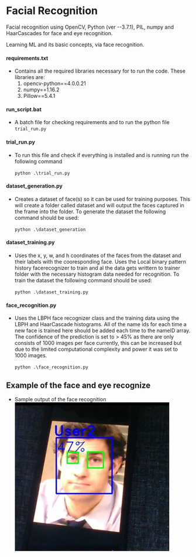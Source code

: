 # Facial Recognition

Facial recognition using OpenCV, Python (ver --3.7.1), PIL, numpy and HaarCascades for face and eye recognition.

Learning ML and its basic concepts, via face recognition.

#### requirements.txt
- Contains all the required libraries necessary for to run the code. These libraries are:
    1. opencv-python==4.0.0.21
    2. numpy==1.16.2
    3. Pillow==5.4.1

#### run_script.bat
- A batch file for checking requirements and to run the python file ```trial_run.py```

#### trial_run.py
- To run this file and check if everything is installed and is running run the following command 

    ```python .\trial_run.py```

#### dataset_generation.py
- Creates a dataset of face(s) so it can be used for training purposes. This will create a folder called dataset and will output the faces captured in the frame into the folder. To generate the dataset the following command should be used:

    ```python .\dataset_generation```

#### dataset_training.py
- Uses the x, y, w, and h coordinates of the faces from the dataset and their labels with the cooresponding face. Uses the Local binary pattern history facerecognizer to train and al the data gets writtern to trainer folder with the necessary histogram data needed for recognition. To train the dataset the following command should be used:

    ```python .\dataset_training.py```

#### face_recognition.py
- Uses the LBPH face recognizer class and the training data using the LBPH and HaarCascade histograms. All of the name ids for each time a new face is trained here should be added each time to the nameID array. The confidence of the prediction is set to > 45% as there are only consists of 1000 images per face currently, this can be increased but due to the limited computational complexity and power it was set to 1000 images.

    ```python .\face_recognition.py```

## Example of the face and eye recognize
- Sample output of the face recognition
![Sample Image](Sample.JPG)
